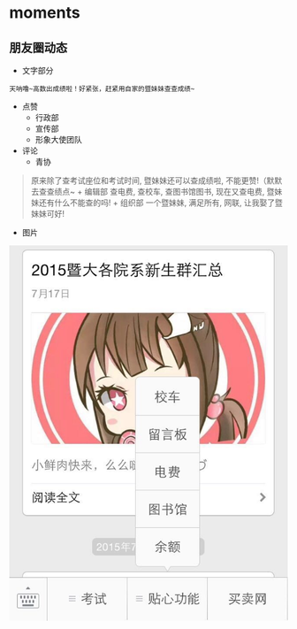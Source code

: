 moments
=======

朋友圈动态
---------

- 文字部分

```
天呐噜~高数出成绩啦！好紧张，赶紧用自家的暨妹妹查查成绩~
```

- 点赞
    + 行政部
    + 宣传部
    + 形象大使团队
- 评论
    + 青协
> 原来除了查考试座位和考试时间, 暨妹妹还可以查成绩啦, 不能更赞!（默默去查查绩点~
    + 编辑部
> 查电费, 查校车, 查图书馆图书, 现在又查电费, 暨妹妹还有什么不能查的吗!
    + 组织部
> 一个暨妹妹, 满足所有, 网联, 让我娶了暨妹妹可好!

- 图片

![jnujmm](https://github.com/jnuren12/docs/raw/master/assets/jnujmm.jpg)
